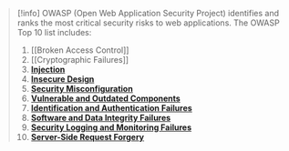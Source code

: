 
> [!info]
> OWASP (Open Web Application Security Project) identifies and ranks the most critical security risks to web applications. The OWASP Top 10 list includes:
> 
> 1. [[Broken Access Control]]
> 2. [[Cryptographic Failures]]
> 3. **[Injection](https://owasp.org/Top10/A03_2021-Injection/)**
> 4. [**Insecure Design**](https://owasp.org/Top10/A04_2021-Insecure_Design/)
> 5. [**Security Misconfiguration**](https://owasp.org/Top10/A05_2021-Security_Misconfiguration/)
> 6. [**Vulnerable and Outdated Components**](https://owasp.org/Top10/A06_2021-Vulnerable_and_Outdated_Components/)
> 7. [**Identification and Authentication Failures**](https://owasp.org/Top10/A07_2021-Identification_and_Authentication_Failures/)
> 8. [**Software and Data Integrity Failures**](https://owasp.org/Top10/A08_2021-Software_and_Data_Integrity_Failures/)
> 9. [**Security Logging and Monitoring Failures**](https://owasp.org/Top10/A09_2021-Security_Logging_and_Monitoring_Failures/)
> 10. [**Server-Side Request Forgery**](https://owasp.org/Top10/A10_2021-Server-Side_Request_Forgery_%28SSRF%29/)
> 

